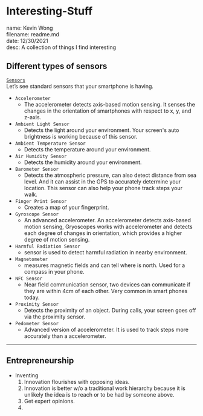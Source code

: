 # Interesting-Stuff
name: Kevin Wong\
filename: readme.md\
date: 12/30/2021\
desc: A collection of things I find interesting

## Different types of sensors
[```Sensors```](https://medium.com/jay-tillu/mobile-sensors-the-components-that-make-our-smartphones-smarter-4174a7a2bfc3)\
Let’s see standard sensors that your smartphone is having.
* ```Accelerometer```
  * The accelerometer detects axis-based motion sensing. It senses the changes in the orientation of smartphones with respect to x, y, and z-axis. 
* ```Ambient Light Sensor```
  * Detects the light around your environment. Your screen's auto brightness is working because of this sensor. 
* ```Ambient Temperature Sensor```
  * Detects the temperature around your environment.
* ```Air Humidity Sensor```
  * Detects the humidity around your environment.
* ```Barometer Sensor```
  * Detects the atmospheric pressure, can also detect distance from sea level. And it can assist in the GPS to accurately determine your location. This sensor can also help your phone track steps your walk.
* ```Finger Print Sensor```
  * Creates a map of your fingerprint.
* ```Gyroscope Sensor```
  * An advanced accelerometer. An accelerometer detects axis-based motion sensing, Gryoscopes works with accelerometer and detects each degree of changes in orientation, which provides a higher degree of motion sensing.
* ```Harmful Radiation Sensor```
  * sensor is used to detect harmful radiation in nearby environment.
* ```Magnetometer```
  * measures magnetic fields and can tell where is north. Used for a compass in your phone. 
* ```NFC Sensor```
  * Near field communication sensor, two devices can communicate if they are within 4cm of each other. Very common in smart phones today. 
* ```Proximity Sensor```
  * Detects the proximity of an object. During calls, your screen goes off via the proximity sensor.
* ```Pedometer Sensor```
  * Advanced version of accelerometer. It is used to track steps more accurately than a accelerometer.

---

## Entrepreneurship
* Inventing
   1. Innovation flourishes with opposing ideas.
   2. Innovation is better w/o a traditional work hierarchy because it is unlikely the idea is to reach or to be had by someone above.
   3. Get expert opinions.
   4. 
